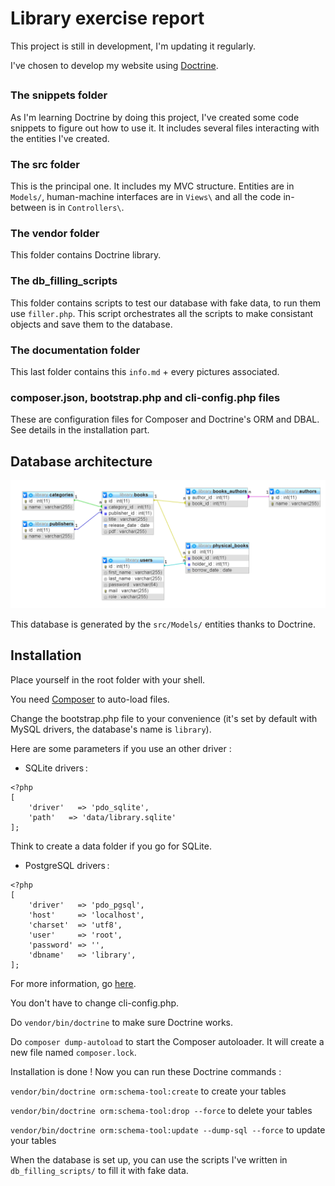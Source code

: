 # Library exercise report

This project is still in development, I'm updating it regularly.

I've chosen to develop my website using [Doctrine](https://www.doctrine-project.org/index.html).
##
### The snippets folder 
As I'm learning Doctrine by doing this project, I've created some code snippets to figure out how to use it. It includes several files interacting with the entities I've created.

### The src folder
This is the principal one. It includes my MVC structure. Entities are in ```Models/```, human-machine interfaces are in ```Views\``` and all the code in-between is in ```Controllers\```.

### The vendor folder
This folder contains Doctrine library.

### The db_filling_scripts
This folder contains scripts to test our database with fake data, to run them use ```filler.php```. This script orchestrates all the scripts to make consistant objects and save them to the database.

### The documentation folder
This last folder contains this ```info.md``` + every pictures associated.


### composer.json, bootstrap.php and cli-config.php files
These are configuration files for Composer and Doctrine's ORM and DBAL. See details in the installation part.


## Database architecture
![Picture of the database schema.](database_schema.png "Database schema")

This database is generated by the ```src/Models/``` entities thanks to Doctrine.


## Installation

Place yourself in the root folder with your shell.

You need [Composer](https://getcomposer.org/) to auto-load files.

Change the bootstrap.php file to your convenience (it's set by default with MySQL drivers, the database's name is ```library```). 

Here are some parameters if you use an other driver :

- SQLite drivers :

```
<?php
[
    'driver'   => 'pdo_sqlite',
    'path'   => 'data/library.sqlite'
];
```

Think to create a data folder if you go for SQLite.

- PostgreSQL drivers :

```
<?php
[
    'driver'   => 'pdo_pgsql',
    'host'     => 'localhost',
    'charset'  => 'utf8',
    'user'     => 'root',
    'password' => '',
    'dbname'   => 'library',
];
```

For more information, go [here](https://www.doctrine-project.org/projects/doctrine-dbal/en/latest/reference/configuration.html).

You don't have to change cli-config.php.

Do ```vendor/bin/doctrine``` to make sure Doctrine works.

Do ```composer dump-autoload``` to start the Composer autoloader. It will create a new file named ```composer.lock```.

Installation is done ! Now you can run these Doctrine commands : 

```vendor/bin/doctrine orm:schema-tool:create``` to create your tables

```vendor/bin/doctrine orm:schema-tool:drop --force``` to delete your tables

```vendor/bin/doctrine orm:schema-tool:update --dump-sql --force``` to update your tables

When the database is set up, you can use the scripts I've written in ```db_filling_scripts/``` to fill it with fake data.